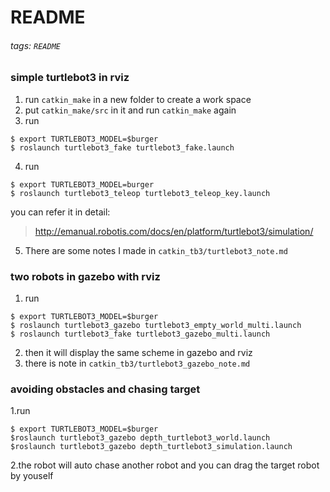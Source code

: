 README
===
###### tags: `README`

### simple turtlebot3 in rviz
1. run `catkin_make` in a new folder to create a work space
2. put `catkin_make/src` in it and run `catkin_make` again
3. run
```
$ export TURTLEBOT3_MODEL=$burger
$ roslaunch turtlebot3_fake turtlebot3_fake.launch
```
4. run
```
$ export TURTLEBOT3_MODEL=burger
$ roslaunch turtlebot3_teleop turtlebot3_teleop_key.launch
```
you can refer it in detail:
>http://emanual.robotis.com/docs/en/platform/turtlebot3/simulation/
5. There are some notes I made in  `catkin_tb3/turtlebot3_note.md`

### two robots in gazebo with rviz
1. run 
```
$ export TURTLEBOT3_MODEL=$burger
$ roslaunch turtlebot3_gazebo turtlebot3_empty_world_multi.launch
$ roslaunch turtlebot3_fake turtlebot3_gazebo_multi.launch
```
2. then it will display the same scheme in gazebo and rviz
3. there is note in `catkin_tb3/turtlebot3_gazebo_note.md`
### avoiding obstacles and chasing target
1.run
```
$ export TURTLEBOT3_MODEL=$burger
$roslaunch turtlebot3_gazebo depth_turtlebot3_world.launch
$roslaunch turtlebot3_gazebo depth_turtlebot3_simulation.launch
```
2.the robot will auto chase another robot and you can drag the target robot by youself
